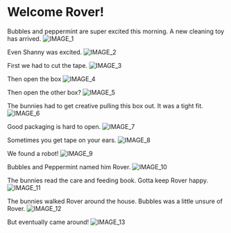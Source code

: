 # Welcome Rover!

Bubbles and peppermint are super excited this morning.
A new cleaning toy has arrived.
![IMAGE_1](pictures/IMAGE_1.jpg)
<div style="page-break-after: always;"></div>

Even Shanny was excited.
![IMAGE_2](pictures/IMAGE_2.jpg)
<div style="page-break-after: always;"></div>

First we had to cut the tape.
![IMAGE_3](pictures/IMAGE_3.jpg)
<div style="page-break-after: always;"></div>

Then open the box
![IMAGE_4](pictures/IMAGE_4.jpg)
<div style="page-break-after: always;"></div>

Then open the other box?
![IMAGE_5](pictures/IMAGE_5.jpg)
<div style="page-break-after: always;"></div>

The bunnies had to get creative pulling this box out. It was a tight fit.
![IMAGE_6](pictures/IMAGE_6.jpg)
<div style="page-break-after: always;"></div>

Good packaging is hard to open.
![IMAGE_7](pictures/IMAGE_7.jpg)
<div style="page-break-after: always;"></div>

Sometimes you get tape on your ears.
![IMAGE_8](pictures/IMAGE_8.jpg)
<div style="page-break-after: always;"></div>

We found a robot!
![IMAGE_9](pictures/IMAGE_9.jpg)
<div style="page-break-after: always;"></div>

Bubbles and Peppermint named him Rover.
![IMAGE_10](pictures/IMAGE_10.jpg)
<div style="page-break-after: always;"></div>

The bunnies read the care and feeding book. Gotta keep Rover happy.
![IMAGE_11](pictures/IMAGE_11.jpg)
<div style="page-break-after: always;"></div>

The bunnies walked Rover around the house. Bubbles was a little unsure of Rover.
![IMAGE_12](pictures/IMAGE_12.jpg)
<div style="page-break-after: always;"></div>

But eventually came around!
![IMAGE_13](pictures/IMAGE_13.jpg)
<div style="page-break-after: always;"></div>